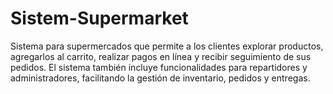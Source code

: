 # Sistem-Supermarket
Sistema para supermercados que permite a los clientes explorar productos, agregarlos al carrito, realizar pagos en línea y recibir seguimiento de sus pedidos. El sistema también incluye funcionalidades para repartidores y administradores, facilitando la gestión de inventario, pedidos y entregas. 
